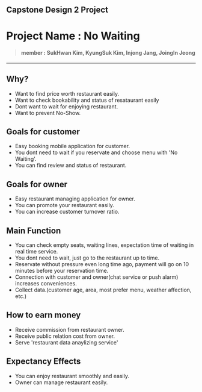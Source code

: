 ## Capstone Design 2 Project
# Project Name : No Waiting
> #### member : SukHwan Kim, KyungSuk Kim, Injong Jang, JoingIn Jeong
---

## Why?
* Want to find price worth restaurant easily.
* Want to check bookability and status of resataurant easily
* Dont want to wait for enjoying restaurant.
* Want to prevent No-Show.

## Goals for customer
* Easy booking mobile application for customer.
* You dont need to wait if you reservate and choose menu with 'No Waiting'.
* You can find review and status of restaurant.

## Goals for owner
* Easy restaurant managing application for owner.
* You can promote your restaurant easily.
* You can increase customer turnover ratio.

## Main Function
* You can check empty seats, waiting lines, expectation time of waiting in real time service.
* You dont need to wait, just go to the restaurant up to time.
* Reservate without pressure even long time ago, payment will go on 10 minutes before your reservation time.
* Connection with customer and owner(chat service or push alarm) increases conveniences.
* Collect data.(customer age, area, most prefer menu, weather affection, etc.)

## How to earn money
* Receive commission from restaurant owner.
* Receive public relation cost from owner.
* Serve 'restaurant data anaylizing service'

## Expectancy Effects
* You can enjoy restaurant smoothly and easily.
* Owner can manage restaurant easily.
